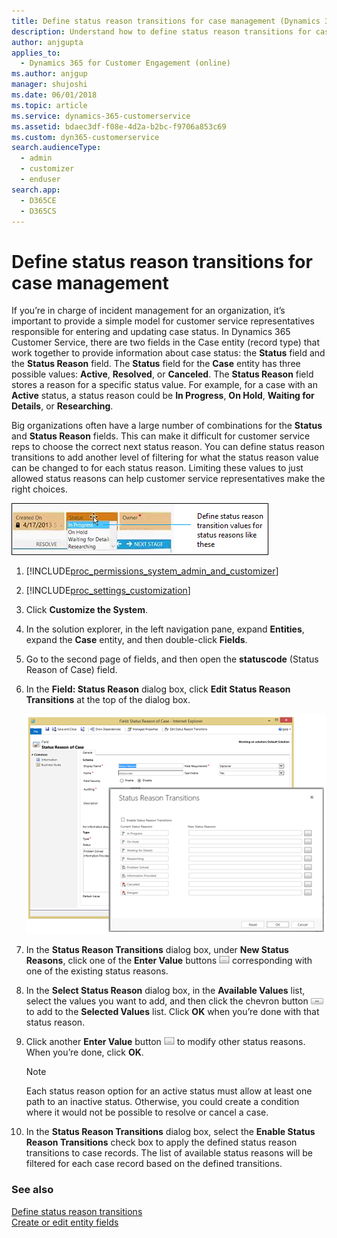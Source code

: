 ```yaml
---
title: Define status reason transitions for case management (Dynamics 365 Customer Service) | MicrosoftDocs
description: Understand how to define status reason transitions for case management in Dynamics 365 Customer Service
author: anjgupta
applies_to: 
  - Dynamics 365 for Customer Engagement (online)
ms.author: anjgup
manager: shujoshi
ms.date: 06/01/2018
ms.topic: article
ms.service: dynamics-365-customerservice
ms.assetid: bdaec3df-f08e-4d2a-b2bc-f9706a853c69
ms.custom: dyn365-customerservice
search.audienceType: 
  - admin
  - customizer
  - enduser
search.app: 
  - D365CE
  - D365CS
---
```


# Define status reason transitions for case management

If you’re in charge of incident management for an organization, it’s important to provide a simple model for customer service representatives responsible for entering and updating case status. In Dynamics 365 Customer Service, there are two fields in the Case entity (record type) that work together to provide information about case status: the **Status** field and the **Status Reason** field. The **Status** field for the **Case** entity has three possible values: **Active**, **Resolved**, or **Canceled**. The **Status Reason** field stores a reason for a specific status value. For example, for a case with an **Active** status, a status reason could be **In Progress**, **On Hold**, **Waiting for Details**, or **Researching**.  

 Big organizations often have a large number of combinations for the **Status** and **Status Reason** fields. This can make it difficult for customer service reps to choose the correct next status reason. You can define status reason transitions to add another level of filtering for what the status reason value can be changed to for each status reason. Limiting these values to just allowed status reasons can help customer service representatives make the right choices.  
  
 ![Screenshot of status transition values on form](../customer-service/media/crm-ua-status-transition-value-overview.PNG "Screenshot of status transition values on form")  
  
1. [!INCLUDE[proc_permissions_system_admin_and_customizer](../includes/proc-permissions-system-admin-and-customizer.md)]  
  
2. [!INCLUDE[proc_settings_customization](../includes/proc-settings-customization.md)]  
  
3. Click **Customize the System**.  
  
4. In the solution explorer, in the left navigation pane, expand **Entities**, expand the **Case** entity, and then double-click **Fields**.  
  
5. Go to the second page of fields, and then open the **statuscode** (Status Reason of Case) field.  
  
6. In the **Field: Status Reason** dialog box, click **Edit Status Reason Transitions** at the top of the dialog box.  
  
   ![Screenshot of status reason transitions dialog](../customer-service/media/crm-ua-admin-status-reason-transition.PNG "Screenshot of status reason transitions dialog")  
  
7. In the **Status Reason Transitions** dialog box, under **New Status Reasons**, click one of the **Enter Value** buttons ![Enter Value button in Status Reason dialog box](../customer-service/media/crm-ua-enter-value-button-status-reason-transition.PNG "Enter Value button in Status Reason dialog box") corresponding with one of the existing status reasons.  
  
8. In the **Select Status Reason** dialog box, in the **Available Values** list, select the values you want to add, and then click the chevron button ![Screenshot of chevron button to move items](../customer-service/media/crm-ua-chevron-button-status-reason-transition.PNG "Screenshot of chevron button to move items") to add to the **Selected Values** list. Click **OK** when you’re done with that status reason.  
  
9. Click another **Enter Value** button ![Enter Value button in Status Reason dialog box](../customer-service/media/crm-ua-enter-value-button-status-reason-transition.PNG "Enter Value button in Status Reason dialog box") to modify other status reasons. When you’re done, click **OK**.  
  
    > [!NOTE]
    >  Each status reason option for an active status must allow at least one path to an inactive status. Otherwise, you could create a condition where it would not be possible to resolve or cancel a case.  
  
10. In the **Status Reason Transitions** dialog box, select the **Enable Status Reason Transitions** check box to apply the defined status reason transitions to case records. The list of available status reasons will be filtered for each case record based on the defined transitions.  
  
### See also  
 [Define status reason transitions](../customize/define-status-reason-transitions.md)   
 [Create or edit entity fields](../customize/create-edit-fields.md)
